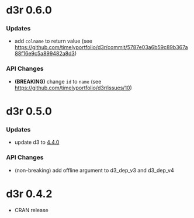 # d3r 0.6.0

### Updates

* add `colname` to return value (see https://github.com/timelyportfolio/d3r/commit/5787e03a6b59c89b367a88f16e9c5a899482a8d3)

### API Changes

* **(BREAKING)** change `id` to `name` (see https://github.com/timelyportfolio/d3r/issues/10)

# d3r 0.5.0

### Updates

* update d3 to [4.4.0](https://github.com/d3/d3/releases/tag/v4.4.0)

### API Changes

* (non-breaking) add offline argument to d3_dep_v3 and d3_dep_v4


# d3r 0.4.2

* CRAN release

